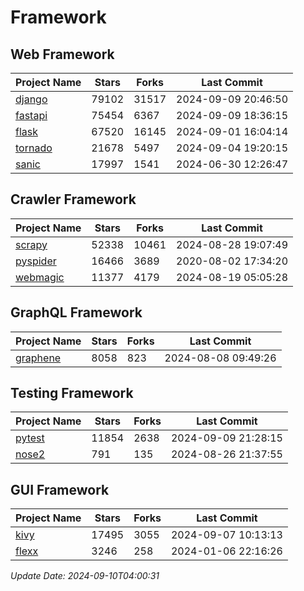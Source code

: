 # Framework

## Web Framework
| Project Name | Stars | Forks | Last Commit |
| ------------ | ----- | ----- | ----------- |
| [django](https://github.com/django/django) | 79102 | 31517 | 2024-09-09 20:46:50 |
| [fastapi](https://github.com/fastapi/fastapi) | 75454 | 6367 | 2024-09-09 18:36:15 |
| [flask](https://github.com/pallets/flask) | 67520 | 16145 | 2024-09-01 16:04:14 |
| [tornado](https://github.com/tornadoweb/tornado) | 21678 | 5497 | 2024-09-04 19:20:15 |
| [sanic](https://github.com/sanic-org/sanic) | 17997 | 1541 | 2024-06-30 12:26:47 |

## Crawler Framework
| Project Name | Stars | Forks | Last Commit |
| ------------ | ----- | ----- | ----------- |
| [scrapy](https://github.com/scrapy/scrapy) | 52338 | 10461 | 2024-08-28 19:07:49 |
| [pyspider](https://github.com/binux/pyspider) | 16466 | 3689 | 2020-08-02 17:34:20 |
| [webmagic](https://github.com/code4craft/webmagic) | 11377 | 4179 | 2024-08-19 05:05:28 |

## GraphQL Framework
| Project Name | Stars | Forks | Last Commit |
| ------------ | ----- | ----- | ----------- |
| [graphene](https://github.com/graphql-python/graphene) | 8058 | 823 | 2024-08-08 09:49:26 |

## Testing Framework
| Project Name | Stars | Forks | Last Commit |
| ------------ | ----- | ----- | ----------- |
| [pytest](https://github.com/pytest-dev/pytest) | 11854 | 2638 | 2024-09-09 21:28:15 |
| [nose2](https://github.com/nose-devs/nose2) | 791 | 135 | 2024-08-26 21:37:55 |

## GUI Framework
| Project Name | Stars | Forks | Last Commit |
| ------------ | ----- | ----- | ----------- |
| [kivy](https://github.com/kivy/kivy) | 17495 | 3055 | 2024-09-07 10:13:13 |
| [flexx](https://github.com/flexxui/flexx) | 3246 | 258 | 2024-01-06 22:16:26 |

*Update Date: 2024-09-10T04:00:31*